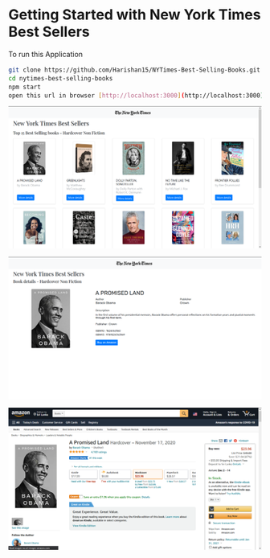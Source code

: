 # Getting Started with New York Times Best Sellers

To run this Application

  ```sh
  git clone https://github.com/Harishan15/NYTimes-Best-Selling-Books.git
  cd nytimes-best-selling-books
  npm start
  open this url in browser [http://localhost:3000](http://localhost:3000)
  ```
![Image for Homepage](https://github.com/Harishan15/NYTimes-Best-Selling-Books/blob/main/src/images/Screenshot%20(394).png)

![Image for More Details of the Selected book](https://github.com/Harishan15/NYTimes-Best-Selling-Books/blob/main/src/images/Screenshot%20(395).png)

![Image for Proceed to purchase on Amazon](https://github.com/Harishan15/NYTimes-Best-Selling-Books/blob/main/src/images/Screenshot%20(396).png)
